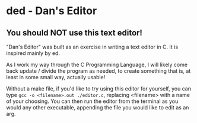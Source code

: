# ded - Dan's Editor
## You should NOT use this text editor!

"Dan's Editor" was built as an exercise in writing a text editor in C. It is
inspired mainly by ed.

As I work my way through the C Programming Language, I will likely come back
update / divide the program as needed, to create something that is, at least
in some small way, actually usable!

Without a make file, if you'd like to try using this editor for yourself, you
can type `gcc -o <filename>.out ./editor.c`, replacing \<filename\> with a name
of your choosing. You can then run the editor from the terminal as you would
any other executable, appending the file you would like to edit as an arg.
